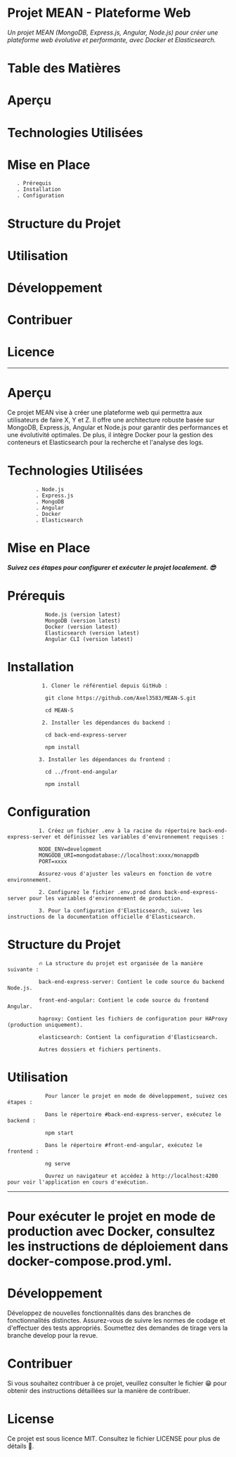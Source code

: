 # Projet MEAN - Plateforme Web

*Un projet MEAN (MongoDB, Express.js, Angular, Node.js) pour créer une plateforme web évolutive et performante, avec Docker et Elasticsearch.*

# Table des Matières
# Aperçu
# Technologies Utilisées
# Mise en Place
       . Prérequis
       . Installation
       . Configuration
# Structure du Projet
# Utilisation
# Développement
# Contribuer
# Licence


****************************************************************

# Aperçu

Ce projet MEAN vise à créer une plateforme web qui permettra aux utilisateurs de faire X, Y et Z. 
Il offre une architecture robuste basée sur MongoDB, Express.js, Angular et Node.js pour garantir des performances et une évolutivité optimales. 
De plus, il intègre Docker pour la gestion des conteneurs et Elasticsearch pour la recherche et l'analyse des logs.

# Technologies Utilisées
             . Node.js
             . Express.js
             . MongoDB
             . Angular
             . Docker
             . Elasticsearch

# Mise en Place

***Suivez ces étapes pour configurer et exécuter le projet localement. 😎***

# Prérequis

                Node.js (version latest)
                MongoDB (version latest)
                Docker (version latest)
                Elasticsearch (version latest)
                Angular CLI (version latest)

# Installation

               1. Cloner le référentiel depuis GitHub :
              
                git clone https://github.com/Axel3583/MEAN-S.git
                
                cd MEAN-S
              
               2. Installer les dépendances du backend :
              
                cd back-end-express-server
              
                npm install
              
              3. Installer les dépendances du frontend :
              
                cd ../front-end-angular
              
                npm install


# Configuration

              1. Créez un fichier .env à la racine du répertoire back-end-express-server et définissez les variables d'environnement requises :
              
              NODE_ENV=development
              MONGODB_URI=mongodatabase://localhost:xxxx/monappdb
              PORT=xxxx
              
              Assurez-vous d'ajuster les valeurs en fonction de votre environnement.
              
              2. Configurez le fichier .env.prod dans back-end-express-server pour les variables d'environnement de production.
              
              3. Pour la configuration d'Elasticsearch, suivez les instructions de la documentation officielle d'Elasticsearch.

# Structure du Projet

              🔥 La structure du projet est organisée de la manière suivante :
              
              back-end-express-server: Contient le code source du backend Node.js.
              
              front-end-angular: Contient le code source du frontend Angular.
              
              haproxy: Contient les fichiers de configuration pour HAProxy (production uniquement).
              
              elasticsearch: Contient la configuration d'Elasticsearch.
              
              Autres dossiers et fichiers pertinents.

# Utilisation

                Pour lancer le projet en mode de développement, suivez ces étapes :
                
                Dans le répertoire #back-end-express-server, exécutez le backend :
                
                npm start
              
                Dans le répertoire #front-end-angular, exécutez le frontend :
                
                ng serve
              
                Ouvrez un navigateur et accédez à http://localhost:4200 pour voir l'application en cours d'exécution.


****************************************************

# Pour exécuter le projet en mode de production avec Docker, consultez les instructions de déploiement dans docker-compose.prod.yml.

# Développement

  Développez de nouvelles fonctionnalités dans des branches de fonctionnalités distinctes.
  Assurez-vous de suivre les normes de codage et d'effectuer des tests appropriés.
  Soumettez des demandes de tirage vers la branche develop pour la revue.

# Contribuer

  Si vous souhaitez contribuer à ce projet, veuillez consulter le fichier 😁 pour obtenir des instructions détaillées sur la manière de contribuer.

# License

  Ce projet est sous licence MIT. Consultez le fichier LICENSE pour plus de détails 🤪.





